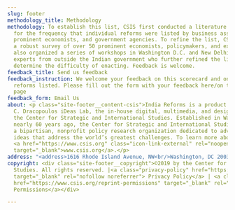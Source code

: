 ```yaml
---
slug: footer
methodology_title: Methodology
methodology: To establish this list, CSIS first conducted a literature review, looking
  for the frequency that individual reforms were listed by business associations,
  prominent economists, and government agencies. To refine the list, CSIS conducted
  a robust survey of over 50 prominent economists, policymakers, and experts. CSIS
  also organized a series of workshops in Washington D.C. and New Delhi featuring
  experts from outside the Indian government who further refined the list and helped
  determine the difficulty of enacting. Feedback is welcome.
feedback_title: Send us feedback
feedback_instruction: We welcome your feedback on this scorecard and on the specific
  reforms listed. Please fill out the form with your feedback here/on the following
  page
feedback_form: Email Us
about: <p class="site-footer__content-csis">India Reforms is a product of the Andreas
  C. Dracopoulos iDeas Lab, the in-house digital, multimedia, and design agency at
  the Center for Strategic and International Studies. Established in Washington, D.C.
  nearly 60 years ago, the Center for Strategic and International Studies (CSIS) is
  a bipartisan, nonprofit policy research organization dedicated to advancing practical
  ideas that address the world’s greatest challenges. To learn more about CSIS, visit
  <a href="https://www.csis.org" class="icon-link-external" rel="noopener nofollow"
  target="_blank">www.csis.org</a>.</p>
address: "<address>1616 Rhode Island Avenue, NW<br/>Washington, DC 20036</address>"
copyright: <div class="site-footer__copyright">©2019 by the Center for Strategic and  International
  Studies. All rights reserved. |<a class="privacy-policy" href="https://www.csis.org/privacy-policy"
  target="_blank" rel="nofollow noreferrer"> Privacy Policy</a> | <a class="privacy-policy"
  href="https://www.csis.org/reprint-permissions" target="_blank" rel="nofollow noreferrer">Reprint
  Permissions</a></div>

---
```

